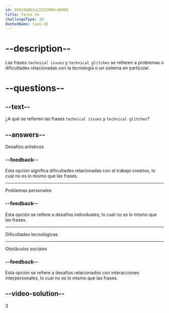 ```yaml
---
id: 6581568b3a22522999c40969
title: Tarea 26
challengeType: 19
dashedName: task-26
---
```


# --description--

Las frases `technical issues` y `technical glitches` se refieren a problemas o dificultades relacionadas con la tecnología o un sistema en particular.

# --questions--

## --text--

¿A qué se refieren las frases `technical issues` y `technical glitches`?

## --answers--

Desafíos artísticos

### --feedback--

Esta opción significa dificultades relacionadas con el trabajo creativo, lo cual no es lo mismo que las frases.

---

Problemas personales

### --feedback--

Esta opción se refiere a desafíos individuales, lo cual no es lo mismo que las frases.

---

Dificultades tecnológicas

---

Obstáculos sociales

### --feedback--

Esta opción se refiere a desafíos relacionados con interacciones interpersonales, lo cual no es lo mismo que las frases.

## --video-solution--

3
